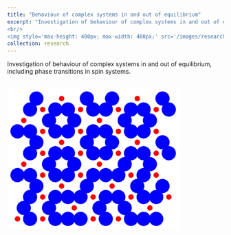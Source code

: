 ```yaml
---
title: "Behaviour of complex systems in and out of equilibrium"
excerpt: "Investigation of behaviour of complex systems in and out of equilibrium, including phase transitions in spin systems. 
<br/>
<img style='max-height: 400px; max-width: 400px;' src='/images/research_image.jpg'>"
collection: research
---
```


Investigation of behaviour of complex systems in and out of equilibrium, including phase transitions in spin systems.

<br>
<img style='max-height: 400px; max-width: 400px;' src='/images/research_image.jpg'>
